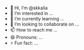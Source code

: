 - 👋 Hi, I’m @skkalia
- 👀 I’m interested in ...
- 🌱 I’m currently learning ...
- 💞️ I’m looking to collaborate on ...
- 📫 How to reach me ...
- 😄 Pronouns: ...
- ⚡ Fun fact: ...

<!---
skkalia/skkalia is a ✨ special ✨ repository because its `README.md` (this file) appears on your GitHub profile.
You can click the Preview link to take a look at your changes.
--->
